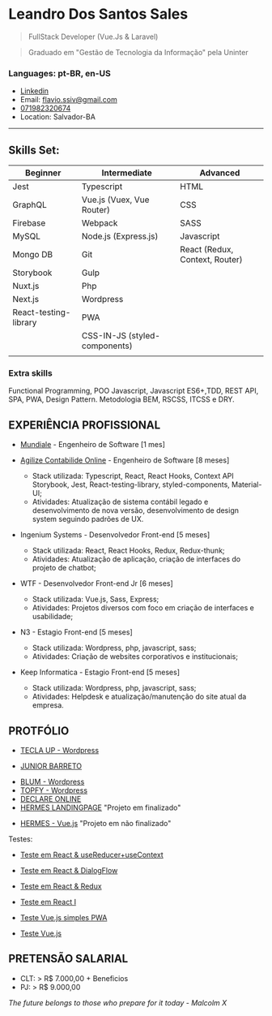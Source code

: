# Leandro Dos Santos Sales

> FullStack Developer (Vue.Js & Laravel)

> Graduado em "Gestão de Tecnologia da Informação" pela Uninter

### Languages: pt-BR, en-US

- [Linkedin](https://www.linkedin.com/in/flavio-andrade-900552192/)
- Email: flavio.ssiv@gmail.com
- [071982320674](https://api.whatsapp.com/send?1=pt_BR&phone=5571982320674)
- Location: Salvador-BA

---

## Skills Set:

<!-- > Subtitle: B - Beginner, I - Intermediate and A - Advanced -->

| Beginner              | Intermediate                  | Advanced                       |
| --------------------- | ----------------------------- | ------------------------------ |
| Jest                  | Typescript                    | HTML                           |
| GraphQL               | Vue.js (Vuex, Vue Router)     | CSS                            |
| Firebase              | Webpack                       | SASS                           |
| MySQL                 | Node.js (Express.js)          | Javascript                     |
| Mongo DB              | Git                           | React (Redux, Context, Router) |
| Storybook             | Gulp                          |                                |
| Nuxt.js               | Php                           |                                |
| Next.js               | Wordpress                     |                                |
| React-testing-library | PWA                           |                                |
|                       | CSS-IN-JS (styled-components) |                                |
|                       |                               |                                |

<!-- ### DevOps
Jenkins, Docker -->

### Extra skills

Functional Programming, POO Javascript, Javascript ES6+,TDD, REST API, SPA, PWA, Design Pattern.
Metodologia BEM, RSCSS, ITCSS e DRY.

<!-- Materialize CSS, Bulma CSS e Bootstrap. -->

## EXPERIÊNCIA PROFISSIONAL

- [Mundiale](https://www.mundiale.com.br/) - Engenheiro de Software [1 mes]

- [Agilize Contabilide Online](https://www.agilize.com.br/) - Engenheiro de Software [8 meses]

  - Stack utilizada: Typescript, React, React Hooks, Context API Storybook, Jest, React-testing-library, styled-components, Material-UI;
  - Atividades: Atualização de sistema contábil legado e desenvolvimento de nova versão, desenvolvimento de design system seguindo padrões de UX.

- Ingenium Systems - Desenvolvedor Front-end [5 meses]

  - Stack utilizada: React, React Hooks, Redux, Redux-thunk;
  - Atividades: Atualização de aplicação, criação de interfaces do projeto de chatbot;

- WTF - Desenvolvedor Front-end Jr [6 meses]

  - Stack utilizada: Vue.js, Sass, Express;
  - Atividades: Projetos diversos com foco em criação de interfaces e usabilidade;

- N3 - Estagio Front-end [5 meses]

  - Stack utilizada: Wordpress, php, javascript, sass;
  - Atividades: Criação de websites corporativos e institucionais;

- Keep Informatica - Estagio Front-end [5 meses]
  - Stack utilizada: Wordpress, php, javascript, sass;
  - Atividades: Helpdesk e atualização/manutenção do site atual da empresa.

## PROTFÓLIO

- [TECLA UP - Wordpress](https://teclaup.com/)
<!-- - [MURAL PUBLICIDADE](http://www.muralpublicidade.com.br/v4/) -->
- [JUNIOR BARRETO](https://jrbarreto.com.br/)
<!-- - [KEEP INFORMATICA - Wordpress](http://www.keepinformatica.com.br/) -->
- [BLUM - Wordpress](http://www.blumdh.com.br/)
- [TOPFY - Wordpress](http://topfy.net.br/)
- [DECLARE ONLINE](http://declareonline.com.br)
- [HERMES LANDINGPAGE](http://wtf.inf.br/hermes/) "Projeto em finalizado"
<!-- - [DRUMMOND](http://drummondpar.com) "mobile version" -->
- [HERMES - Vue.js](https://relaxed-lovelace-47c83d.netlify.com) "Projeto em não finalizado"

Testes:

- [Teste em React & useReducer+useContext](https://fsareactmusic.herokuapp.com/reactmusic)
- [Teste em React & DialogFlow](https://hidden-shore-37841.herokuapp.com)
- [Teste em React & Redux](https://crwn-live-fsa.herokuapp.com)
- [Teste em React I](https://fsassiv.github.io/fluent/)

- [Teste Vue.js simples PWA](https://thirsty-edison-a3034a.netlify.com/)
- [Teste Vue.js](https://fsassiv.github.io/tmdbclose/)

## PRETENSÃO SALARIAL

- CLT: > R\$ 7.000,00 + Beneficios
- PJ: > R\$ 9.000,00

_The future belongs to those who prepare for it today - Malcolm X_

